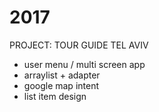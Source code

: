 # 2017

PROJECT: TOUR GUIDE TEL AVIV
- user menu / multi screen app
- arraylist + adapter
- google map intent
- list item design

